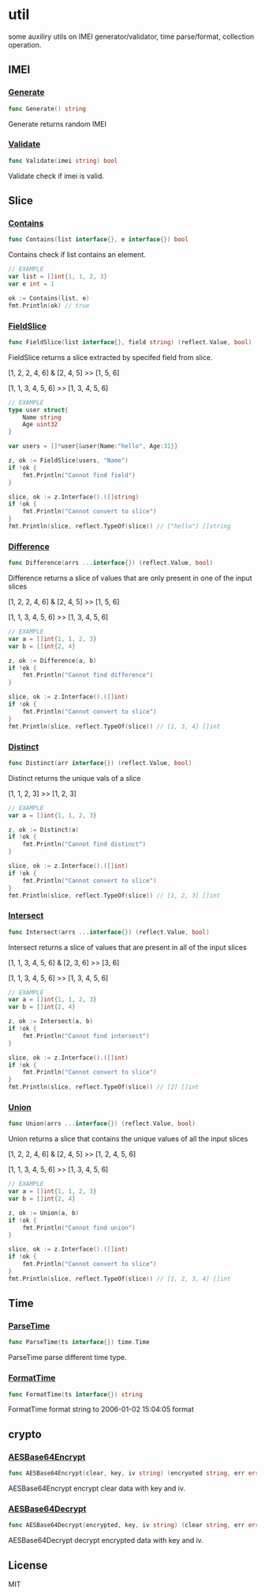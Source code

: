 # util
some auxiliry utils on IMEI generator/validator, time parse/format, collection operation.

## IMEI
### [Generate](https://godoc.org/github.com/seaguest/util#Generate)
~~~ go
func Generate() string
~~~
 Generate returns random IMEI

### [Validate](https://godoc.org/github.com/seaguest/util#Validate)
~~~ go
func Validate(imei string) bool
~~~
 Validate check if imei is valid.


## Slice
### [Contains](https://godoc.org/github.com/seaguest/util#Contains)
~~~ go
func Contains(list interface{}, e interface{}) bool
~~~
 Contains check if list contains an element.

~~~ go
// EXAMPLE
var list = []int{1, 1, 2, 3}
var e int = 1

ok := Contains(list, e)
fmt.Println(ok) // true
~~~

### [FieldSlice](https://godoc.org/github.com/seaguest/util#FieldSlice)
~~~ go
func FieldSlice(list interface{}, field string) (reflect.Value, bool)
~~~
 FieldSlice returns a slice extracted by specifed field from slice.

[1, 2, 2, 4, 6] & [2, 4, 5] >> [1, 5, 6]

[1, 1, 3, 4, 5, 6] >> [1, 3, 4, 5, 6]
~~~ go
// EXAMPLE
type user struct{
    Name string
    Age uint32
}

var users = []*user{&user{Name:"hello", Age:31}}

z, ok := FieldSlice(users, "Name")
if !ok {
    fmt.Println("Cannot find field")
}

slice, ok := z.Interface().([]string)
if !ok {
    fmt.Println("Cannot convert to slice")
}
fmt.Println(slice, reflect.TypeOf(slice)) // ["hello"] []string
~~~

### [Difference](https://godoc.org/github.com/seaguest/util#Difference)
~~~ go
func Difference(arrs ...interface{}) (reflect.Value, bool)
~~~
 Difference returns a slice of values that are only present in one of the input slices

[1, 2, 2, 4, 6] & [2, 4, 5] >> [1, 5, 6]

[1, 1, 3, 4, 5, 6] >> [1, 3, 4, 5, 6]
~~~ go
// EXAMPLE
var a = []int{1, 1, 2, 3}
var b = []int{2, 4}

z, ok := Difference(a, b)
if !ok {
    fmt.Println("Cannot find difference")
}

slice, ok := z.Interface().([]int)
if !ok {
    fmt.Println("Cannot convert to slice")
}
fmt.Println(slice, reflect.TypeOf(slice)) // [1, 3, 4] []int
~~~

### [Distinct](https://godoc.org/github.com/seaguest/util#Distinct)
~~~ go
func Distinct(arr interface{}) (reflect.Value, bool)
~~~

Distinct returns the unique vals of a slice

[1, 1, 2, 3] >> [1, 2, 3]

~~~ go
// EXAMPLE
var a = []int{1, 1, 2, 3}

z, ok := Distinct(a)
if !ok {
    fmt.Println("Cannot find distinct")
}

slice, ok := z.Interface().([]int)
if !ok {
    fmt.Println("Cannot convert to slice")
}
fmt.Println(slice, reflect.TypeOf(slice)) // [1, 2, 3] []int
~~~

### [Intersect](https://godoc.org/github.com/seaguest/util#Intersect)
~~~ go
func Intersect(arrs ...interface{}) (reflect.Value, bool)
~~~

Intersect returns a slice of values that are present in all of the input slices

[1, 1, 3, 4, 5, 6] & [2, 3, 6] >> [3, 6]

[1, 1, 3, 4, 5, 6] >> [1, 3, 4, 5, 6]

~~~ go
// EXAMPLE
var a = []int{1, 1, 2, 3}
var b = []int{2, 4}

z, ok := Intersect(a, b)
if !ok {
    fmt.Println("Cannot find intersect")
}

slice, ok := z.Interface().([]int)
if !ok {
    fmt.Println("Cannot convert to slice")
}
fmt.Println(slice, reflect.TypeOf(slice)) // [2] []int
~~~

### [Union](https://godoc.org/github.com/seaguest/util#Union)
~~~ go
func Union(arrs ...interface{}) (reflect.Value, bool)
~~~

Union returns a slice that contains the unique values of all the input slices

[1, 2, 2, 4, 6] & [2, 4, 5] >> [1, 2, 4, 5, 6]

[1, 1, 3, 4, 5, 6] >> [1, 3, 4, 5, 6] 

~~~ go
// EXAMPLE
var a = []int{1, 1, 2, 3}
var b = []int{2, 4}

z, ok := Union(a, b)
if !ok {
    fmt.Println("Cannot find union")
}

slice, ok := z.Interface().([]int)
if !ok {
    fmt.Println("Cannot convert to slice")
}
fmt.Println(slice, reflect.TypeOf(slice)) // [1, 2, 3, 4] []int
~~~


## Time
### [ParseTime](https://godoc.org/github.com/seaguest/util#ParseTime)
~~~ go
func ParseTime(ts interface{}) time.Time
~~~
 ParseTime parse different time type.

### [FormatTime](https://godoc.org/github.com/seaguest/util#FormatTime)
~~~ go
func FormatTime(ts interface{}) string
~~~
 FormatTime format string to 2006-01-02 15:04:05 format


## crypto
### [AESBase64Encrypt](https://godoc.org/github.com/seaguest/util#AESBase64Encrypt)
~~~ go
func AESBase64Encrypt(clear, key, iv string) (encryoted string, err error)
~~~
 AESBase64Encrypt encrypt clear data with key and iv.

### [AESBase64Decrypt](https://godoc.org/github.com/seaguest/util#AESBase64Decrypt)
~~~ go
func AESBase64Decrypt(encrypted, key, iv string) (clear string, err error)
~~~
 AESBase64Decrypt decrypt encrypted data with key and iv.

## License
MIT